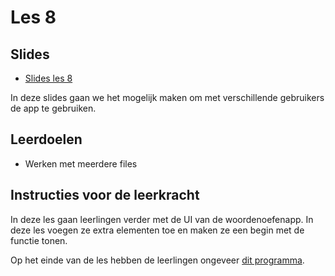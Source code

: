 # Les 8

## Slides

* [Slides les 8](https://slides.com/felienne/pidk-k4-m1tk-l8/)

In deze slides gaan we het mogelijk maken om met verschillende gebruikers de app te gebruiken.

## Leerdoelen

* Werken met meerdere files

## Instructies voor de leerkracht

In deze les gaan leerlingen verder met de UI van de woordenoefenapp. In deze les voegen ze extra elementen toe en maken ze een begin met de functie tonen.

Op het einde van de les hebben de leerlingen ongeveer [dit programma](https://replit.com/@mevrHermans/pidk-k4-tki-l8-einde#main.py).
